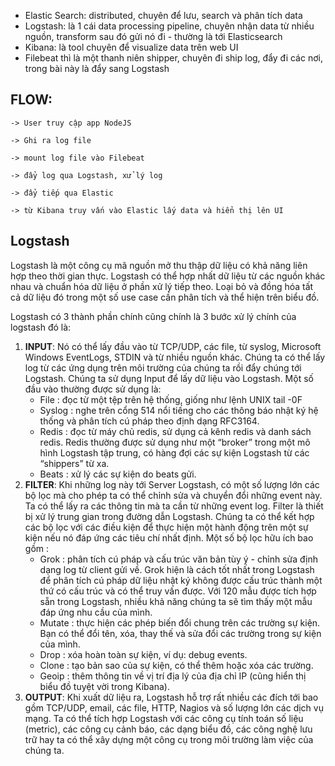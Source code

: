 - Elastic Search: distributed, chuyên để lưu, search và phân tích data
- Logstash: là 1 cái data processing pipeline, chuyên nhận data từ nhiều nguồn, transform sau đó gửi nó đi - thường là tới Elasticsearch
- Kibana: là tool chuyên để visualize data trên web UI
- Filebeat thì là một thanh niên shipper, chuyên đi ship log, đẩy đi các nơi, trong bài này là đẩy sang Logstash

## FLOW:
    -> User truy cập app NodeJS 
    
    -> Ghi ra log file 
            
    -> mount log file vào Filebeat 
                
    -> đẩy log qua Logstash, xử lý log 
                    
    -> đẩy tiếp qua Elastic 
    
    -> từ Kibana truy vấn vào Elastic lấy data và hiển thị lên UI

## Logstash

Logstash là một công cụ mã nguồn mở thu thập dữ liệu có khả năng liên hợp theo thời gian thực. Logstash có thể hợp nhất dữ liệu từ các nguồn khác nhau và chuẩn hóa dữ liệu ở phần xử lý tiếp theo. Loại bỏ và đồng hóa tất cả dữ liệu đó trong một số use case cần phân tích và thể hiện trên biểu đồ.

Logstash có 3 thành phần chính cũng chính là 3 bước xử lý chính của logstash đó là:

1. **INPUT**: Nó có thể lấy đầu vào từ TCP/UDP, các file, từ syslog, Microsoft Windows EventLogs, STDIN và từ nhiều nguồn khác. Chúng ta có thể lấy log từ các ứng dụng trên môi trường của chúng ta rồi đẩy chúng tới Logstash. Chúng ta sử dụng Input để lấy dữ liệu vào Logstash. Một số đầu vào thường được sử dụng là: 
   - File : đọc từ một tệp trên hệ thống, giống như lệnh UNIX tail -0F
   - Syslog : nghe trên cổng 514 nổi tiếng cho các thông báo nhật ký hệ thống và phân tích cú pháp theo định dạng RFC3164.
   - Redis : đọc từ máy chủ redis, sử dụng cả kênh redis và danh sách redis. Redis thường được sử dụng như một “broker” trong một mô hình Logstash tập trung, có hàng đợi các sự kiện Logstash từ các “shippers” từ xa.
   - Beats : xử lý các sự kiện do beats gửi.
2. **FILTER**: Khi những log này tới Server Logstash, có một số lượng lớn các bộ lọc mà cho phép ta có thể chỉnh sửa và chuyển đổi những event này. Ta có thể lấy ra các thông tin mà ta cần từ những event log. Filter là thiết bị xử lý trung gian trong đường dẫn Logstash. Chúng ta có thể kết hợp các bộ lọc với các điều kiện để thực hiện một hành động trên một sự kiện nếu nó đáp ứng các tiêu chí nhất định. Một số bộ lọc hữu ích bao gồm :
   - Grok : phân tích cú pháp và cấu trúc văn bản tùy ý - chỉnh sửa định dạng log từ client gửi về. Grok hiện là cách tốt nhất trong Logstash để phân tích cú pháp dữ liệu nhật ký không được cấu trúc thành một thứ có cấu trúc và có thể truy vấn được. Với 120 mẫu được tích hợp sẵn trong Logstash, nhiều khả năng chúng ta sẽ tìm thấy một mẫu đáp ứng nhu cầu của mình.
   - Mutate : thực hiện các phép biến đổi chung trên các trường sự kiện. Bạn có thể đổi tên, xóa, thay thế và sửa đổi các trường trong sự kiện của mình.
   - Drop : xóa hoàn toàn sự kiện, ví dụ: debug events.
   - Clone : tạo bản sao của sự kiện, có thể thêm hoặc xóa các trường.
   - Geoip : thêm thông tin về vị trí địa lý của địa chỉ IP (cũng hiển thị biểu đồ tuyệt vời trong Kibana).
3. **OUTPUT**: Khi xuất dữ liệu ra, Logstash hỗ trợ rất nhiều các đích tới bao gồm TCP/UDP, email, các file, HTTP, Nagios và số lượng lớn các dịch vụ mạng. Ta có thể tích hợp Logstash với các công cụ tính toán số liệu (metric), các công cụ cảnh báo, các dạng biểu đồ, các công nghệ lưu trữ hay ta có thể xây dựng một công cụ trong môi trường làm việc của chúng ta.

